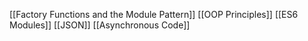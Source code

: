 [[Factory Functions and the Module Pattern]]
[[OOP Principles]]
[[ES6 Modules]]
[[JSON]]
[[Asynchronous Code]]

